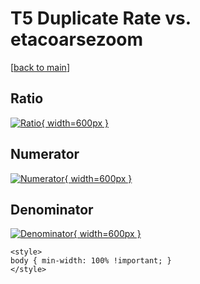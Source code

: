 # T5 Duplicate Rate vs. etacoarsezoom

[[back to main](./)]



## Ratio

[![Ratio](../mtv/var/T5_duplrate_etacoarsezoom.png){ width=600px }](../mtv/var/T5_duplrate_etacoarsezoom.pdf)

## Numerator

[![Numerator](../mtv/num/T5_duplrate_etacoarsezoom_num.png){ width=600px }](../mtv/num/T5_duplrate_etacoarsezoom_num.pdf)

## Denominator

[![Denominator](../mtv/den/T5_duplrate_etacoarsezoom_den.png){ width=600px }](../mtv/den/T5_duplrate_etacoarsezoom_den.pdf)


``` {=html}
<style>
body { min-width: 100% !important; }
</style>
```
